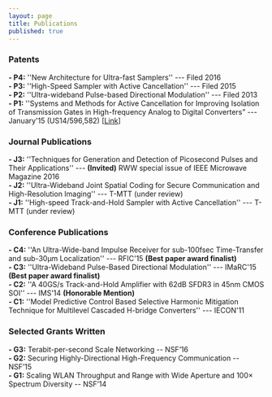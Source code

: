 ```yaml
---
layout: page
title: Publications
published: true
---
```


### Patents

**- P4:** ''New Architecture for Ultra-fast Samplers'' --- Filed 2016<br>
**- P3:** ''High-Speed Sampler with Active Cancellation'' --- Filed 2015<br>
**- P2:** ''Ultra-wideband Pulse-based Directional Modulation'' --- Filed 2013<br>
**- P1:** ''Systems and Methods for Active Cancellation for Improving Isolation of Transmission Gates in High-frequency Analog to Digital Converters” --- January'15 (US14/596,582) [[Link](https://www.google.com/patents/US9246505)]<br>


### Journal Publications

**- J3:** ''Techniques for Generation and Detection of Picosecond Pulses and Their Applications'' ---  **(Invited)** RWW special issue of IEEE Microwave Magazine 2016<br>
**- J2:** ''Ultra-Wideband Joint Spatial Coding for Secure Communication and High-Resolution Imaging'' --- T-MTT (under review)<br>
**- J1:** ''High-speed Track-and-Hold Sampler with Active Cancellation'' --- T-MTT (under review)<br>


### Conference Publications

**- C4:** ''An Ultra-Wide-band Impulse Receiver for sub-100fsec Time-Transfer and sub-30μm Localization'' --- RFIC'15 **(Best paper award finalist)**<br>
**- C3:** ''Ultra-Wideband Pulse-Based Directional Modulation'' --- IMaRC'15 **(Best paper award finalist)**<br>
**- C2:** ''A 40GS/s Track-and-Hold Amplifier with 62dB SFDR3 in 45nm CMOS SOI'' --- IMS'14 **(Honorable Mention)**<br>
**- C1:** ''Model Predictive Control Based Selective Harmonic Mitigation Technique for Multilevel Cascaded H-bridge Converters'' --- IECON'11<br>

### Selected Grants Written

**- G3:** Terabit-per-second Scale Networking -- NSF’16<br>
**- G2:** Securing Highly-Directional High-Frequency Communication -- NSF’15<br>
**- G1:** Scaling WLAN Throughput and Range with Wide Aperture and 100× Spectrum Diversity -- NSF’14<br>